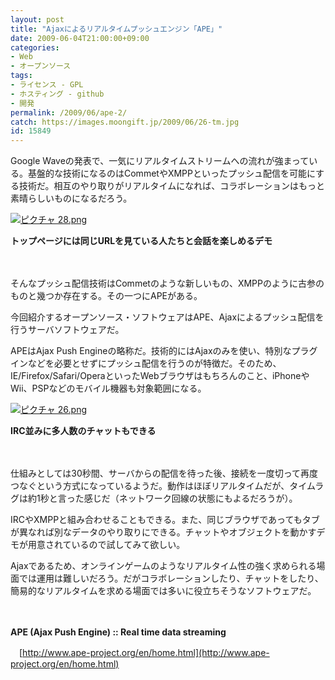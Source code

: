 ```yaml
---
layout: post
title: "Ajaxによるリアルタイムプッシュエンジン「APE」"
date: 2009-06-04T21:00:00+09:00
categories:
- Web
- オープンソース
tags: 
- ライセンス - GPL
- ホスティング - github
- 開発
permalink: /2009/06/ape-2/
catch: https://images.moongift.jp/2009/06/26-tm.jpg
id: 15849
---
```

Google Waveの発表で、一気にリアルタイムストリームへの流れが強まっている。基盤的な技術になるのはCommetやXMPPといったプッシュ配信を可能にする技術だ。相互のやり取りがリアルタイムになれば、コラボレーションはもっと素晴らしいものになるだろう。

  

[![ピクチャ 28.png](https://images.moongift.jp/2009/06/28-tm.jpg)](https://images.moongift.jp/2009/06/28.png)  
  
**トップページには同じURLを見ている人たちと会話を楽しめるデモ**

  

　

  

そんなプッシュ配信技術はCommetのような新しいもの、XMPPのように古参のものと幾つか存在する。その一つにAPEがある。

  

今回紹介するオープンソース・ソフトウェアはAPE、Ajaxによるプッシュ配信を行うサーバソフトウェアだ。

  
<!--more-->

APEはAjax Push Engineの略称だ。技術的にはAjaxのみを使い、特別なプラグインなどを必要とせずにプッシュ配信を行うのが特徴だ。そのため、IE/Firefox/Safari/OperaといったWebブラウザはもちろんのこと、iPhoneやWii、PSPなどのモバイル機器も対象範囲になる。

  

[![ピクチャ 26.png](https://images.moongift.jp/2009/06/26-tm.jpg)](https://images.moongift.jp/2009/06/26.png)  
  
**IRC並みに多人数のチャットもできる**

  

　

  

仕組みとしては30秒間、サーバからの配信を待った後、接続を一度切って再度つなぐという方式になっているようだ。動作はほぼリアルタイムだが、タイムラグは約1秒と言った感じだ（ネットワーク回線の状態にもよるだろうが）。

  

IRCやXMPPと組み合わせることもできる。また、同じブラウザであってもタブが異なれば別なデータのやり取りにできる。チャットやオブジェクトを動かすデモが用意されているので試してみて欲しい。

  

Ajaxであるため、オンラインゲームのようなリアルタイム性の強く求められる場面では運用は難しいだろう。だがコラボレーションしたり、チャットをしたり、簡易的なリアルタイムを求める場面では多いに役立ちそうなソフトウェアだ。

  

　

  

**APE (Ajax Push Engine) :: Real time data streaming**  
  
　[http://www.ape-project.org/en/home.html](http://www.ape-project.org/en/home.html)

  

